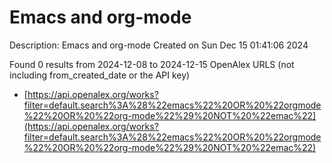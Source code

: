 # Emacs and org-mode
Description: Emacs and org-mode
Created on Sun Dec 15 01:41:06 2024

Found 0 results from 2024-12-08 to 2024-12-15
OpenAlex URLS (not including from_created_date or the API key)
- [https://api.openalex.org/works?filter=default.search%3A%28%22emacs%22%20OR%20%22orgmode%22%20OR%20%22org-mode%22%29%20NOT%20%22emac%22](https://api.openalex.org/works?filter=default.search%3A%28%22emacs%22%20OR%20%22orgmode%22%20OR%20%22org-mode%22%29%20NOT%20%22emac%22)

